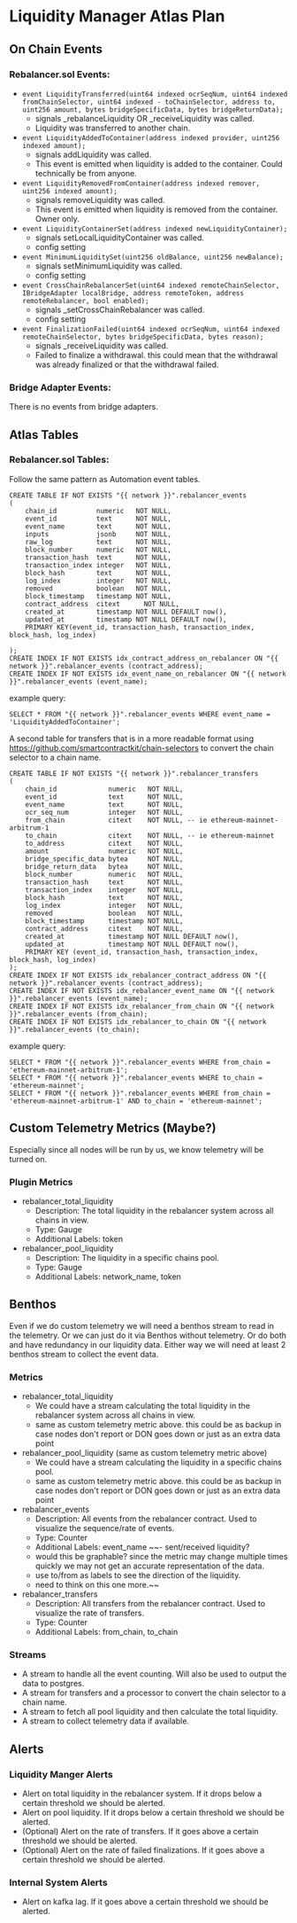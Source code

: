 # Liquidity Manager Atlas Plan

## On Chain Events

### Rebalancer.sol Events:
- `event LiquidityTransferred(uint64 indexed ocrSeqNum, uint64 indexed fromChainSelector, uint64 indexed - toChainSelector, address to, uint256 amount, bytes bridgeSpecificData, bytes bridgeReturnData);`
  - signals _rebalanceLiquidity OR _receiveLiquidity was called.
  - Liquidity was transferred to another chain.  
- `event LiquidityAddedToContainer(address indexed provider, uint256 indexed amount);`
  - signals addLiquidity was called. 
  - This event is emitted when liquidity is added to the container. Could technically be from anyone.
- `event LiquidityRemovedFromContainer(address indexed remover, uint256 indexed amount);`
  - signals removeLiquidity was called. 
  - This event is emitted when liquidity is removed from the container. Owner only.
- `event LiquidityContainerSet(address indexed newLiquidityContainer);`
  - signals setLocalLiquidityContainer was called.
  - config setting
- `event MinimumLiquiditySet(uint256 oldBalance, uint256 newBalance);`
  - signals setMinimumLiquidity was called.
  - config setting
- `event CrossChainRebalancerSet(uint64 indexed remoteChainSelector, IBridgeAdapter localBridge, address remoteToken, address remoteRebalancer, bool enabled);`
  - signals _setCrossChainRebalancer was called.
  - config setting
- `event FinalizationFailed(uint64 indexed ocrSeqNum, uint64 indexed remoteChainSelector, bytes bridgeSpecificData, bytes reason);`
  - signals _receiveLiquidity was called.
  - Failed to finalize a withdrawal. this could mean that the withdrawal was already finalized or that the withdrawal failed.


### Bridge Adapter Events:
There is no events from bridge adapters.

## Atlas Tables

### Rebalancer.sol Tables:

Follow the same pattern as Automation event tables.
```postgresql
CREATE TABLE IF NOT EXISTS "{{ network }}".rebalancer_events
(
    chain_id          numeric   NOT NULL,
    event_id          text      NOT NULL,
    event_name        text      NOT NULL,
    inputs            jsonb     NOT NULL,
    raw_log           text      NOT NULL,
    block_number      numeric   NOT NULL,
    transaction_hash  text      NOT NULL,
    transaction_index integer   NOT NULL,
    block_hash        text      NOT NULL,
    log_index         integer   NOT NULL,
    removed           boolean   NOT NULL,
    block_timestamp   timestamp NOT NULL,
    contract_address  citext      NOT NULL,
    created_at        timestamp NOT NULL DEFAULT now(),
    updated_at        timestamp NOT NULL DEFAULT now(),
    PRIMARY KEY(event_id, transaction_hash, transaction_index, block_hash, log_index)

);
CREATE INDEX IF NOT EXISTS idx_contract_address_on_rebalancer ON "{{ network }}".rebalancer_events (contract_address);
CREATE INDEX IF NOT EXISTS idx_event_name_on_rebalancer ON "{{ network }}".rebalancer_events (event_name);
```

example query:
```postgresql
SELECT * FROM "{{ network }}".rebalancer_events WHERE event_name = 'LiquidityAddedToContainer';
```

A second table for transfers that is in a more readable format using https://github.com/smartcontractkit/chain-selectors to convert the chain selector to a chain name.
```postgresql
CREATE TABLE IF NOT EXISTS "{{ network }}".rebalancer_transfers
(
    chain_id             numeric   NOT NULL,
    event_id             text      NOT NULL,
    event_name           text      NOT NULL,
    ocr_seq_num          integer   NOT NULL,
    from_chain           citext    NOT NULL, -- ie ethereum-mainnet-arbitrum-1
    to_chain             citext    NOT NULL, -- ie ethereum-mainnet
    to_address           citext    NOT NULL,
    amount               numeric   NOT NULL,
    bridge_specific_data bytea     NOT NULL,
    bridge_return_data   bytea     NOT NULL,
    block_number         numeric   NOT NULL,
    transaction_hash     text      NOT NULL,
    transaction_index    integer   NOT NULL,
    block_hash           text      NOT NULL,
    log_index            integer   NOT NULL,
    removed              boolean   NOT NULL,
    block_timestamp      timestamp NOT NULL,
    contract_address     citext    NOT NULL,
    created_at           timestamp NOT NULL DEFAULT now(),
    updated_at           timestamp NOT NULL DEFAULT now(),
    PRIMARY KEY (event_id, transaction_hash, transaction_index, block_hash, log_index)
);
CREATE INDEX IF NOT EXISTS idx_rebalancer_contract_address ON "{{ network }}".rebalancer_events (contract_address);
CREATE INDEX IF NOT EXISTS idx_rebalancer_event_name ON "{{ network }}".rebalancer_events (event_name);
CREATE INDEX IF NOT EXISTS idx_rebalancer_from_chain ON "{{ network }}".rebalancer_events (from_chain);
CREATE INDEX IF NOT EXISTS idx_rebalancer_to_chain ON "{{ network }}".rebalancer_events (to_chain);
```

example query:
```postgresql
SELECT * FROM "{{ network }}".rebalancer_events WHERE from_chain = 'ethereum-mainnet-arbitrum-1';
SELECT * FROM "{{ network }}".rebalancer_events WHERE to_chain = 'ethereum-mainnet';
SELECT * FROM "{{ network }}".rebalancer_events WHERE from_chain = 'ethereum-mainnet-arbitrum-1' AND to_chain = 'ethereum-mainnet';
```

## Custom Telemetry Metrics (Maybe?)
Especially since all nodes will be run by us, we know telemetry will be turned on.

### Plugin Metrics
- rebalancer_total_liquidity
  - Description: The total liquidity in the rebalancer system across all chains in view.
  - Type: Gauge
  - Additional Labels: token
- rebalancer_pool_liquidity
  - Description: The liquidity in a specific chains pool.
  - Type: Gauge
  - Additional Labels: network_name, token

## Benthos
Even if we do custom telemetry we will need a benthos stream to read in the telemetry. Or we can just do it via Benthos without telemetry. Or do both and have redundancy in our liquidity data. Either way we will need at least 2 benthos stream to collect the event data.

### Metrics
- rebalancer_total_liquidity
  - We could have a stream calculating the total liquidity in the rebalancer system across all chains in view.
  - same as custom telemetry metric above. this could be as backup in case nodes don't report or DON goes down or just as an extra data point
- rebalancer_pool_liquidity (same as custom telemetry metric above)
  - We could have a stream calculating the liquidity in a specific chains pool.
  - same as custom telemetry metric above. this could be as backup in case nodes don't report or DON goes down or just as an extra data point
- rebalancer_events
  - Description: All events from the rebalancer contract. Used to visualize the sequence/rate of events.
  - Type: Counter
  - Additional Labels: event_name
~~- sent/received liquidity?
  - would this be graphable? since the metric may change multiple times quickly we may not get an accurate representation of the data.
  - use to/from as labels to see the direction of the liquidity.
  - need to think on this one more.~~
- rebalancer_transfers
  - Description: All transfers from the rebalancer contract. Used to visualize the rate of transfers.
  - Type: Counter
  - Additional Labels: from_chain, to_chain

### Streams
- A stream to handle all the event counting. Will also be used to output the data to postgres.
- A stream for transfers and a processor to convert the chain selector to a chain name.
- A stream to fetch all pool liquidity and then calculate the total liquidity.
- A stream to collect telemetry data if available.

## Alerts

### Liquidity Manger Alerts
- Alert on total liquidity in the rebalancer system. If it drops below a certain threshold we should be alerted.
- Alert on pool liquidity. If it drops below a certain threshold we should be alerted.
- (Optional) Alert on the rate of transfers. If it goes above a certain threshold we should be alerted.
- (Optional) Alert on the rate of failed finalizations. If it goes above a certain threshold we should be alerted.

### Internal System Alerts
- Alert on kafka lag. If it goes above a certain threshold we should be alerted.
